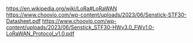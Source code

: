 https://en.wikipedia.org/wiki/LoRa#LoRaWAN
https://www.choovio.com/wp-content/uploads/2023/06/Senstick-STF30-Datasheet.pdf
https://www.choovio.com/wp-content/uploads/2023/06/Senstick_STF30-HWv3.0_FWv1.0-LoRaWAN_Protocol_v1.0.pdf
